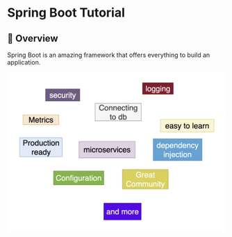 # Spring Boot Tutorial

## 📄 Overview

Spring Boot is an amazing framework that offers everything to build an application.

<img src="./images/spring-boot-overview.png" alt="Spring Boot overview">